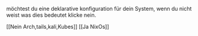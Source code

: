möchtest du eine deklarative konfiguration für dein System,
wenn du nicht weist was dies bedeutet klicke nein. 

[[Nein Arch,tails,kali,Kubes]]  [[Ja NixOs]] 